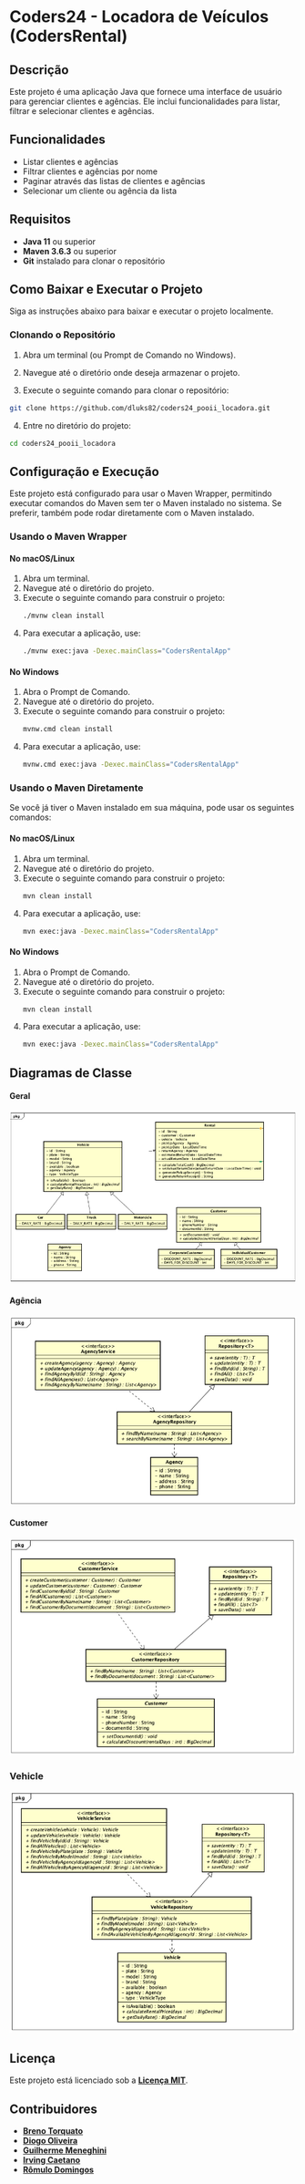 # Coders24 - Locadora de Veículos (CodersRental)

## Descrição

Este projeto é uma aplicação Java que fornece uma interface de usuário para gerenciar clientes e agências. Ele inclui
funcionalidades para listar, filtrar e selecionar clientes e agências.

## Funcionalidades

- Listar clientes e agências
- Filtrar clientes e agências por nome
- Paginar através das listas de clientes e agências
- Selecionar um cliente ou agência da lista

## Requisitos

- **Java 11** ou superior
- **Maven 3.6.3** ou superior
- **Git** instalado para clonar o repositório

## Como Baixar e Executar o Projeto

Siga as instruções abaixo para baixar e executar o projeto localmente.

### Clonando o Repositório

1. Abra um terminal (ou Prompt de Comando no Windows).

2. Navegue até o diretório onde deseja armazenar o projeto.

3. Execute o seguinte comando para clonar o repositório:
```sh
git clone https://github.com/dluks82/coders24_pooii_locadora.git
```

4. Entre no diretório do projeto:
```sh
cd coders24_pooii_locadora
```

## Configuração e Execução

Este projeto está configurado para usar o Maven Wrapper, permitindo executar comandos do Maven sem ter o Maven instalado
no sistema. Se preferir, também pode rodar diretamente com o Maven instalado.

### Usando o Maven Wrapper

#### No macOS/Linux

1. Abra um terminal.
2. Navegue até o diretório do projeto.
3. Execute o seguinte comando para construir o projeto:
    ```sh
    ./mvnw clean install
    ```
4. Para executar a aplicação, use:
    ```sh
    ./mvnw exec:java -Dexec.mainClass="CodersRentalApp"
    ```

#### No Windows

1. Abra o Prompt de Comando.
2. Navegue até o diretório do projeto.
3. Execute o seguinte comando para construir o projeto:
    ```sh
    mvnw.cmd clean install
    ```
4. Para executar a aplicação, use:
    ```sh
    mvnw.cmd exec:java -Dexec.mainClass="CodersRentalApp"
    ```

### Usando o Maven Diretamente

Se você já tiver o Maven instalado em sua máquina, pode usar os seguintes comandos:

#### No macOS/Linux

1. Abra um terminal.
2. Navegue até o diretório do projeto.
3. Execute o seguinte comando para construir o projeto:
    ```sh
    mvn clean install
    ```
4. Para executar a aplicação, use:
    ```sh
    mvn exec:java -Dexec.mainClass="CodersRentalApp"
    ```

#### No Windows

1. Abra o Prompt de Comando.
2. Navegue até o diretório do projeto.
3. Execute o seguinte comando para construir o projeto:
    ```sh
    mvn clean install
    ```
4. Para executar a aplicação, use:
    ```sh
    mvn exec:java -Dexec.mainClass="CodersRentalApp"
    ```

## Diagramas de Classe

#### Geral
![Geral](UML/geral.jpg)

#### Agência
![Agency](UML/Agency.jpg)

#### Customer
![Customer](UML/Customer.jpg)

### Vehicle
![Vehicle](UML/Vehicle.jpg)

## Licença

Este projeto está licenciado sob a [**Licença MIT**](LICENSE).

## Contribuidores

- [**Breno Torquato**]("https://github.com/Br3nOT")
- [**Diogo Oliveira**]("https://github.com/dluks82")
- [**Guilherme Meneghini**]("https://github.com/guimeneghini")
- [**Irving Caetano**]("https://github.com/Irving1409")
- [**Rômulo Domingos**]("https://github.com/RAODomingos")
